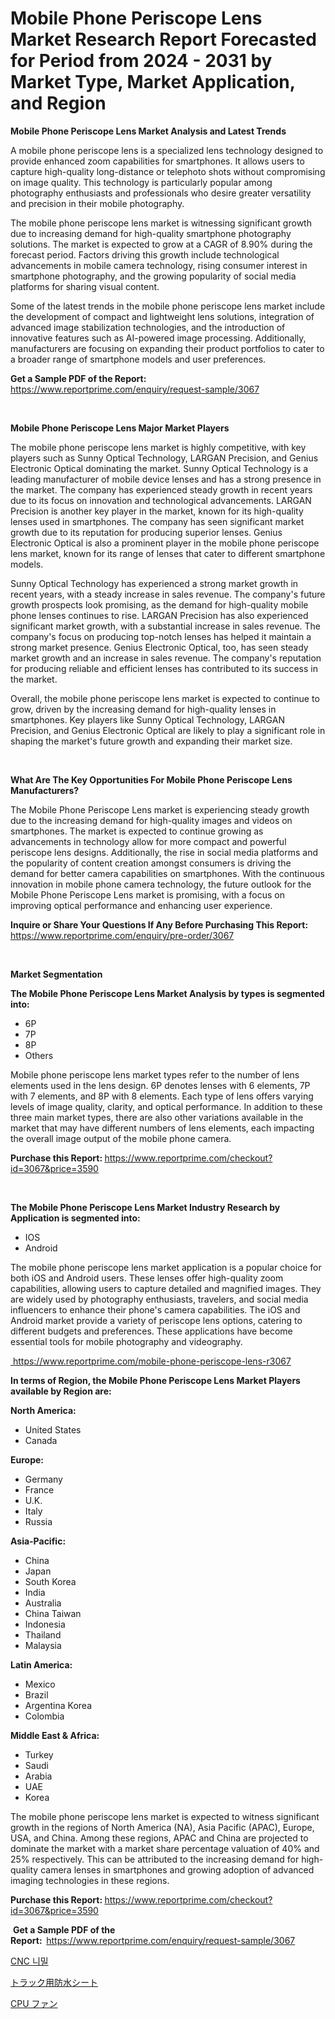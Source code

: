 <p><h1>Mobile Phone Periscope Lens Market Research Report Forecasted for Period from 2024 -  2031 by Market Type, Market Application, and Region</h1></p><p><strong>Mobile Phone Periscope Lens Market Analysis and Latest Trends</strong></p>
<p><p>A mobile phone periscope lens is a specialized lens technology designed to provide enhanced zoom capabilities for smartphones. It allows users to capture high-quality long-distance or telephoto shots without compromising on image quality. This technology is particularly popular among photography enthusiasts and professionals who desire greater versatility and precision in their mobile photography.</p><p>The mobile phone periscope lens market is witnessing significant growth due to increasing demand for high-quality smartphone photography solutions. The market is expected to grow at a CAGR of 8.90% during the forecast period. Factors driving this growth include technological advancements in mobile camera technology, rising consumer interest in smartphone photography, and the growing popularity of social media platforms for sharing visual content.</p><p>Some of the latest trends in the mobile phone periscope lens market include the development of compact and lightweight lens solutions, integration of advanced image stabilization technologies, and the introduction of innovative features such as AI-powered image processing. Additionally, manufacturers are focusing on expanding their product portfolios to cater to a broader range of smartphone models and user preferences.</p></p>
<p><strong>Get a Sample PDF of the Report:&nbsp;</strong> <a href="https://www.reportprime.com/enquiry/request-sample/3067">https://www.reportprime.com/enquiry/request-sample/3067</a></p>
<p>&nbsp;</p>
<p><strong>Mobile Phone Periscope Lens Major Market Players</strong></p>
<p><p>The mobile phone periscope lens market is highly competitive, with key players such as Sunny Optical Technology, LARGAN Precision, and Genius Electronic Optical dominating the market. Sunny Optical Technology is a leading manufacturer of mobile device lenses and has a strong presence in the market. The company has experienced steady growth in recent years due to its focus on innovation and technological advancements. LARGAN Precision is another key player in the market, known for its high-quality lenses used in smartphones. The company has seen significant market growth due to its reputation for producing superior lenses. Genius Electronic Optical is also a prominent player in the mobile phone periscope lens market, known for its range of lenses that cater to different smartphone models.</p><p>Sunny Optical Technology has experienced a strong market growth in recent years, with a steady increase in sales revenue. The company's future growth prospects look promising, as the demand for high-quality mobile phone lenses continues to rise. LARGAN Precision has also experienced significant market growth, with a substantial increase in sales revenue. The company's focus on producing top-notch lenses has helped it maintain a strong market presence. Genius Electronic Optical, too, has seen steady market growth and an increase in sales revenue. The company's reputation for producing reliable and efficient lenses has contributed to its success in the market.</p><p>Overall, the mobile phone periscope lens market is expected to continue to grow, driven by the increasing demand for high-quality lenses in smartphones. Key players like Sunny Optical Technology, LARGAN Precision, and Genius Electronic Optical are likely to play a significant role in shaping the market's future growth and expanding their market size.</p></p>
<p>&nbsp;</p>
<p><strong>What Are The Key Opportunities For Mobile Phone Periscope Lens Manufacturers?</strong></p>
<p><p>The Mobile Phone Periscope Lens market is experiencing steady growth due to the increasing demand for high-quality images and videos on smartphones. The market is expected to continue growing as advancements in technology allow for more compact and powerful periscope lens designs. Additionally, the rise in social media platforms and the popularity of content creation amongst consumers is driving the demand for better camera capabilities on smartphones. With the continuous innovation in mobile phone camera technology, the future outlook for the Mobile Phone Periscope Lens market is promising, with a focus on improving optical performance and enhancing user experience.</p></p>
<p><strong>Inquire or Share Your Questions If Any Before Purchasing This Report:</strong> <a href="https://www.reportprime.com/enquiry/pre-order/3067">https://www.reportprime.com/enquiry/pre-order/3067</a></p>
<p>&nbsp;</p>
<p><strong>Market Segmentation</strong></p>
<p><strong>The Mobile Phone Periscope Lens Market Analysis by types is segmented into:</strong></p>
<p><ul><li>6P</li><li>7P</li><li>8P</li><li>Others</li></ul></p>
<p><p>Mobile phone periscope lens market types refer to the number of lens elements used in the lens design. 6P denotes lenses with 6 elements, 7P with 7 elements, and 8P with 8 elements. Each type of lens offers varying levels of image quality, clarity, and optical performance. In addition to these three main market types, there are also other variations available in the market that may have different numbers of lens elements, each impacting the overall image output of the mobile phone camera.</p></p>
<p><strong>Purchase this Report:&nbsp;</strong><a href="https://www.reportprime.com/checkout?id=3067&price=3590">https://www.reportprime.com/checkout?id=3067&price=3590</a></p>
<p>&nbsp;</p>
<p><strong>The Mobile Phone Periscope Lens Market Industry Research by Application is segmented into:</strong></p>
<p><ul><li>IOS</li><li>Android</li></ul></p>
<p><p>The mobile phone periscope lens market application is a popular choice for both iOS and Android users. These lenses offer high-quality zoom capabilities, allowing users to capture detailed and magnified images. They are widely used by photography enthusiasts, travelers, and social media influencers to enhance their phone's camera capabilities. The iOS and Android market provide a variety of periscope lens options, catering to different budgets and preferences. These applications have become essential tools for mobile photography and videography.</p></p>
<p><a href="https://www.reportprime.com/mobile-phone-periscope-lens-r3067">&nbsp;https://www.reportprime.com/mobile-phone-periscope-lens-r3067</a></p>
<p><strong>In terms of Region, the Mobile Phone Periscope Lens Market Players available by Region are:</strong></p>
<p>
    <p> <strong> North America: </strong>
        <ul>
            <li>United States</li>
            <li>Canada</li>
        </ul>
        </p> 
    <p> <strong> Europe: </strong>
        <ul>
            <li>Germany</li>
            <li>France</li>
            <li>U.K.</li>
            <li>Italy</li>
            <li>Russia</li>
        </ul>
        </p> 
    <p> <strong> Asia-Pacific: </strong>
        <ul>
            <li>China</li>
            <li>Japan</li>
            <li>South Korea</li>
            <li>India</li>
            <li>Australia</li>
            <li>China Taiwan</li>
            <li>Indonesia</li>
            <li>Thailand</li>
            <li>Malaysia</li>
        </ul>
        </p> 
    <p> <strong> Latin America: </strong>
        <ul>
            <li>Mexico</li>
            <li>Brazil</li>
            <li>Argentina Korea</li>
            <li>Colombia</li>
        </ul>
        </p> 
    <p> <strong> Middle East & Africa: </strong>
        <ul>
            <li>Turkey</li>
            <li>Saudi</li>
            <li>Arabia</li>
            <li>UAE</li>
            <li>Korea</li>
        </ul>
    </p>
    </p>
<p><p>The mobile phone periscope lens market is expected to witness significant growth in the regions of North America (NA), Asia Pacific (APAC), Europe, USA, and China. Among these regions, APAC and China are projected to dominate the market with a market share percentage valuation of 40% and 25% respectively. This can be attributed to the increasing demand for high-quality camera lenses in smartphones and growing adoption of advanced imaging technologies in these regions.</p></p>
<p><strong>Purchase this Report: </strong><a href="https://www.reportprime.com/checkout?id=3067&price=3590">https://www.reportprime.com/checkout?id=3067&price=3590</a></p>
<p>&nbsp;<strong>Get a Sample PDF of the Report:&nbsp;&nbsp;</strong><a href="https://www.reportprime.com/enquiry/request-sample/3067">https://www.reportprime.com/enquiry/request-sample/3067</a></p>
<p><strong></strong></p>
<p><p><a href="https://github.com/JohnQuil1917/Market-Research-Report-List-1/blob/main/565956569546.md">CNC 니밀</a></p><p><a href="https://github.com/DudleyFerry/Market-Research-Report-List-1/blob/main/873773472703.md">トラック用防水シート</a></p><p><a href="https://github.com/DemarcusKuhlman/Market-Research-Report-List-1/blob/main/347212372702.md">CPU ファン</a></p></p>
